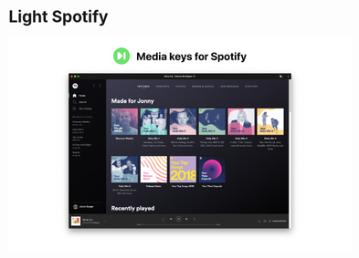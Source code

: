 # Light Spotify

<div style="width: 600px" align="center">

![assets/preview.png](assets/preview.png)

</div>

